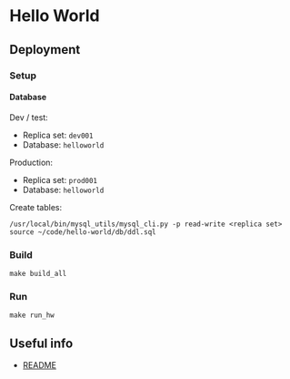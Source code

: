 # Hello World

## Deployment

### Setup

#### Database

Dev / test:

- Replica set: `dev001`
- Database: `helloworld`

Production:

- Replica set: `prod001`
- Database: `helloworld`

Create tables:

```
/usr/local/bin/mysql_utils/mysql_cli.py -p read-write <replica set>
source ~/code/hello-world/db/ddl.sql
```

### Build

```
make build_all
```

### Run

```
make run_hw
```

## Useful info

- [README](https://github.com/ggdamn/hello-world)
